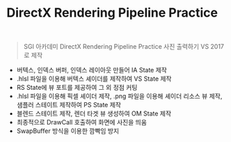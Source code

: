# DirectX Rendering Pipeline Practice

<br>

> SGI 아카데미 DirectX Rendering Pipeline Practice 사진 출력하기
> VS 2017로 제작

* 버텍스, 인덱스 버퍼, 인덱스 레이아웃 만들어 IA State 제작
* .hlsl 파일을 이용해 버텍스 셰이더를 제작하여 VS State 제작
* RS State에 뷰 포트를 제공하여 그 외 정점 커팅
* .hlsl 파일을 이용해 픽셀 셰이더 제작, .png 파일을 이용해 셰이더 리소스 뷰 제작, 샘플러 스테이트 제작하여 PS State 제작
* 블렌드 스테이트 제작, 렌더 타겟 뷰 생성하여 OM State 제작 
* 최종적으로 DrawCall 호출하여 화면에 사진을 띄움
* SwapBuffer 방식을 이용한 깜빡임 방지

</br>
